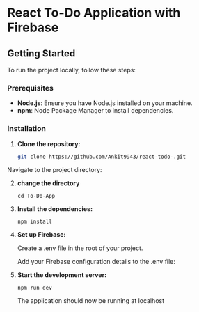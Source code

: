 # React To-Do Application with Firebase

## Getting Started

To run the project locally, follow these steps:

### Prerequisites

- **Node.js**: Ensure you have Node.js installed on your machine.
- **npm**: Node Package Manager to install dependencies.

### Installation

1. **Clone the repository:**

   ```bash
   git clone https://github.com/Ankit9943/react-todo-.git
   ```

Navigate to the project directory:

2.  **change the directory**

    `cd To-Do-App`

3.  **Install the dependencies:**

    `npm install`

4.  **Set up Firebase:**

    Create a .env file in the root of your project.

    Add your Firebase configuration details to the .env file:

5.  **Start the development server:**

    `npm run dev`

    The application should now be running at localhost
